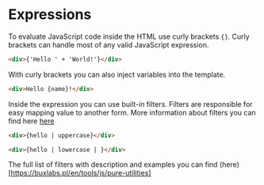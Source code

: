 # Expressions

To evaluate JavaScript code inside the HTML use curly brackets `{}`.
Curly brackets can handle most of any valid JavaScript expression.

```html
<div>{'Hello ' + 'World!'}</div>
```

With curly brackets you can also inject variables into the template.

```html
<div>Hello {name}!</div>
```

Inside the expression you can use built-in filters. Filters are responsible for easy mapping value to another form.
More information about filters you can find here [here]()

```html
<div>{hello | uppercase}</div>
```

```html
<div>{hello | lowercase | }</div>
```

The full list of filters with description and examples you can find (here)[https://buxlabs.pl/en/tools/js/pure-utilities]

